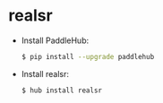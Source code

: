 # realsr
* Install PaddleHub: 

    ```bash
    $ pip install --upgrade paddlehub
    ```

* Install realsr: 

    ```bash
    $ hub install realsr
    ```

